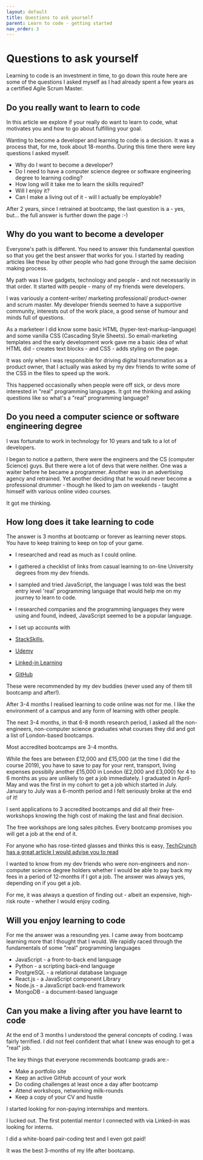 ```yaml
---
layout: default
title: Questions to ask yourself
parent: Learn to code - getting started
nav_order: 3
---
```


# Questions to ask yourself

Learning to code is an investment in time, to go down this route here are some of the questions I asked myself as I had already spent a few years as a certified Agile Scrum Master.
## Do you really want to learn to code

In this article we explore if your really do want to learn to code, what motivates you and how to go about fulfilling your goal.

Wanting to become a developer and learning to code is a decision. It was a process that, for me, took about 18-months. During this time there were key questions I asked myself.

- Why do I want to become a developer?
- Do I need to have a computer science degree or software engineering degree to learning coding?
- How long will it take me to learn the skills required?
- Will I enjoy it?
- Can I make a living out of it - will I actually be employable?

After 2 years, since I retrained at bootcamp, the last question is a - yes, but... the full answer is further down the page :-)

## Why do you want to become a developer

Everyone's path is different. You need to answer this fundamental question so that you get the best answer that works for you. I started by reading articles like these by other people who had gone through the same decision making process.

My path was I love gadgets, technology and people - and not necessarily in that order. It started with people - many of my friends were developers.

I was variously a content-writer/ marketing professional/ product-owner and scrum master. My developer friends seemed to have a supportive community, interests out of the work place, a good sense of humour and minds full of questions.

As a marketeer I did know some basic HTML (hyper-text-markup-language) and some vanilla CSS (Cascading Style Sheets). So email-marketing templates and the early development work gave me a basic idea of what HTML did - creates text blocks - and CSS - adds styling on the page.

It was only when I was responsible for driving digital transformation as a product owner, that I actually was asked by my dev friends to write some of the CSS in the files to speed up the work.

This happened occasionally when people were off sick, or devs more interested in "real" programming languages. It got me thinking and asking questions like so what's a "real" programming language?

## Do you need a computer science or software engineering degree

I was fortunate to work in technology for 10 years and talk to a lot of developers.

I began to notice a pattern, there were the engineers and the CS (computer Science) guys. But there were a lot of devs that were neither. One was a waiter before he became a programmer. Another was in an advertising agency and retrained. Yet another deciding that he would never become a professional drummer - though he liked to jam on weekends - taught himself with various online video courses.

It got me thinking.

## How long does it take learning to code

The answer is 3 months at bootcamp or forever as learning never stops. You have to keep training to keep on top of your game.

- I researched and read as much as I could online.

- I gathered a checklist of links from casual learning to on-line University degrees from my dev friends.

- I sampled and tried JavaScript, the language I was told was the best entry level 'real' programming language that would help me on my journey to learn to code.

- I researched companies and the programming languages they were using and found, indeed, JavaScript seemed to be a popular language.

- I set up accounts with
- [StackSkills](https://stackskills.com),
- [Udemy](https://www.udemy.com/)
- [Linked-in Learning](https://www.linkedin.com/learning/)
- [GitHub](https://github.com/)

These were recommended by my dev buddies (never used any of them till bootcamp and after!).

After 3-4 months I realised learning to code online was not for me. I like the environment of a campus and any form of learning with other people.

The next 3-4 months, in that 6-8 month research period, I asked all the non-engineers, non-computer science graduates what courses they did and got a list of London-based bootcamps.

Most accredited bootcamps are 3-4 months.

While the fees are between £12,000 and £15,000 (at the time I did the course 2019), you have to save to pay for your rent, transport, living expenses possiblly another £15,000 in London (£2,000 and £3,000) for 4 to 6 months as you are unlikely to get a job immediately. I graduated in April-May and was the first in my cohort to get a job which started in July. January to July was a 6-month period and I felt seriously broke at the end of it!

I sent applications to 3 accredited bootcamps and did all their free-workshops knowing the high cost of making the last and final decision.

The free workshops are long sales pitches. Every bootcamp promises you will get a job at the end of it.

For anyone who has rose-tinted glasses and thinks this is easy, [TechCrunch has a great article I would advise you to read](https://techcrunch.com/2016/05/10/please-dont-learn-to-code/?guccounter=1&guce_referrer=aHR0cHM6Ly9kdWNrZHVja2dvLmNvbS8&guce_referrer_sig=AQAAALsw3_pchq0NjOi9k6kGJQy9dZBSI1xnhmbAcANlC0YhcpJjKeLzFndwPkn9qasFL9IrmK0ukYh5ZvB0DtplWb0brNtd-c4UAb8PmFbbjrEXVPYOoZCj25OfLEaqTE6ZCd9muyuqC0RpNJZGEkOHYka3fYq23NMtL98Pg7Nj7Ow7)

I wanted to know from my dev friends who were non-engineers and non-computer science degree holders whether I would be able to pay back my fees in a period of 12-months if I got a job. The answer was always yes, depending on if you get a job.

For me, it was always a question of finding out - albeit an expensive, high-risk route - whether I would enjoy coding.

## Will you enjoy learning to code

For me the answer was a resounding yes. I came away from bootcamp learning more that I thought that I would. We rapidly raced through the fundamentals of some "real" programming languages

- JavaScript - a front-to-back end language
- Python - a scripting back-end language
- PostgreSQL - a relational database language
- React.js - a JavaScript component Library
- Node.js - a JavaScript back-end framework
- MongoDB - a document-based language

## Can you make a living after you have learnt to code

At the end of 3 months I understood the general concepts of coding. I was fairly terrified. I did not feel confident that what I knew was enough to get a "real" job.

The key things that everyone recommends bootcamp grads are:-

- Make a portfolio site
- Keep an active GitHub account of your work
- Do coding challenges at least once a day after bootcamp
- Attend workshops, networking milk-rounds
- Keep a copy of your CV and hustle

I started looking for non-paying internships and mentors.

I lucked out. The first potential mentor I connected with via Linked-in was looking for interns.

I did a white-board pair-coding test and I even got paid!

It was the best 3-months of my life after bootcamp.
